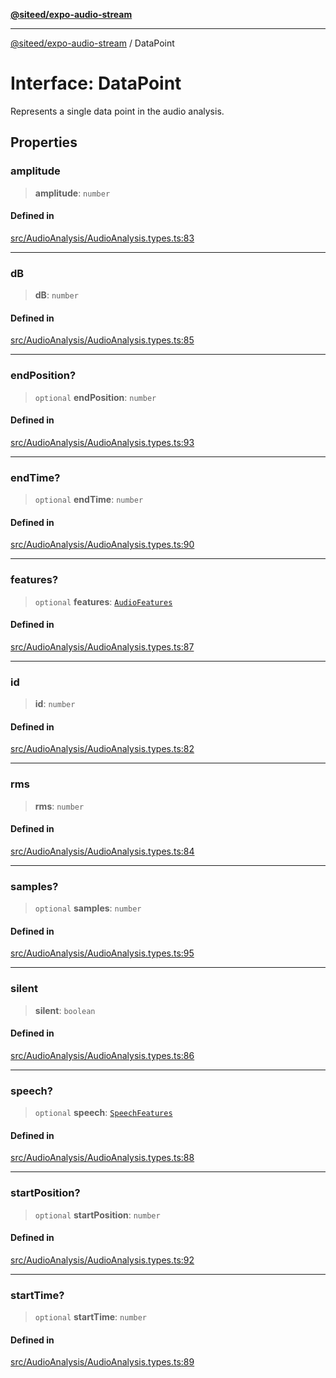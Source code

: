 [**@siteed/expo-audio-stream**](../README.md)

***

[@siteed/expo-audio-stream](../README.md) / DataPoint

# Interface: DataPoint

Represents a single data point in the audio analysis.

## Properties

### amplitude

> **amplitude**: `number`

#### Defined in

[src/AudioAnalysis/AudioAnalysis.types.ts:83](https://github.com/deeeed/expo-audio-stream/blob/01587473d138d2044082592da4994edb9b0d9107/packages/expo-audio-stream/src/AudioAnalysis/AudioAnalysis.types.ts#L83)

***

### dB

> **dB**: `number`

#### Defined in

[src/AudioAnalysis/AudioAnalysis.types.ts:85](https://github.com/deeeed/expo-audio-stream/blob/01587473d138d2044082592da4994edb9b0d9107/packages/expo-audio-stream/src/AudioAnalysis/AudioAnalysis.types.ts#L85)

***

### endPosition?

> `optional` **endPosition**: `number`

#### Defined in

[src/AudioAnalysis/AudioAnalysis.types.ts:93](https://github.com/deeeed/expo-audio-stream/blob/01587473d138d2044082592da4994edb9b0d9107/packages/expo-audio-stream/src/AudioAnalysis/AudioAnalysis.types.ts#L93)

***

### endTime?

> `optional` **endTime**: `number`

#### Defined in

[src/AudioAnalysis/AudioAnalysis.types.ts:90](https://github.com/deeeed/expo-audio-stream/blob/01587473d138d2044082592da4994edb9b0d9107/packages/expo-audio-stream/src/AudioAnalysis/AudioAnalysis.types.ts#L90)

***

### features?

> `optional` **features**: [`AudioFeatures`](AudioFeatures.md)

#### Defined in

[src/AudioAnalysis/AudioAnalysis.types.ts:87](https://github.com/deeeed/expo-audio-stream/blob/01587473d138d2044082592da4994edb9b0d9107/packages/expo-audio-stream/src/AudioAnalysis/AudioAnalysis.types.ts#L87)

***

### id

> **id**: `number`

#### Defined in

[src/AudioAnalysis/AudioAnalysis.types.ts:82](https://github.com/deeeed/expo-audio-stream/blob/01587473d138d2044082592da4994edb9b0d9107/packages/expo-audio-stream/src/AudioAnalysis/AudioAnalysis.types.ts#L82)

***

### rms

> **rms**: `number`

#### Defined in

[src/AudioAnalysis/AudioAnalysis.types.ts:84](https://github.com/deeeed/expo-audio-stream/blob/01587473d138d2044082592da4994edb9b0d9107/packages/expo-audio-stream/src/AudioAnalysis/AudioAnalysis.types.ts#L84)

***

### samples?

> `optional` **samples**: `number`

#### Defined in

[src/AudioAnalysis/AudioAnalysis.types.ts:95](https://github.com/deeeed/expo-audio-stream/blob/01587473d138d2044082592da4994edb9b0d9107/packages/expo-audio-stream/src/AudioAnalysis/AudioAnalysis.types.ts#L95)

***

### silent

> **silent**: `boolean`

#### Defined in

[src/AudioAnalysis/AudioAnalysis.types.ts:86](https://github.com/deeeed/expo-audio-stream/blob/01587473d138d2044082592da4994edb9b0d9107/packages/expo-audio-stream/src/AudioAnalysis/AudioAnalysis.types.ts#L86)

***

### speech?

> `optional` **speech**: [`SpeechFeatures`](SpeechFeatures.md)

#### Defined in

[src/AudioAnalysis/AudioAnalysis.types.ts:88](https://github.com/deeeed/expo-audio-stream/blob/01587473d138d2044082592da4994edb9b0d9107/packages/expo-audio-stream/src/AudioAnalysis/AudioAnalysis.types.ts#L88)

***

### startPosition?

> `optional` **startPosition**: `number`

#### Defined in

[src/AudioAnalysis/AudioAnalysis.types.ts:92](https://github.com/deeeed/expo-audio-stream/blob/01587473d138d2044082592da4994edb9b0d9107/packages/expo-audio-stream/src/AudioAnalysis/AudioAnalysis.types.ts#L92)

***

### startTime?

> `optional` **startTime**: `number`

#### Defined in

[src/AudioAnalysis/AudioAnalysis.types.ts:89](https://github.com/deeeed/expo-audio-stream/blob/01587473d138d2044082592da4994edb9b0d9107/packages/expo-audio-stream/src/AudioAnalysis/AudioAnalysis.types.ts#L89)

